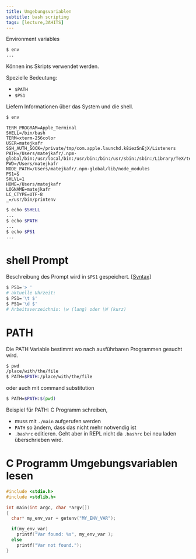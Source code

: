 ```yaml
---
title: Umgebungsvariablen
subtitle: bash scripting
tags: [lecture,3AHITS]
---
```


Environment variables

```sh
$ env
...
```

Können ins Skripts verwendet werden.

Spezielle Bedeutung:

- `$PATH`
- `$PS1`



Liefern Informationen über das System und die shell.

```bash
$ env
```

```
TERM_PROGRAM=Apple_Terminal
SHELL=/bin/bash
TERM=xterm-256color
USER=matejkafr
SSH_AUTH_SOCK=/private/tmp/com.apple.launchd.k8iezSnEjX/Listeners
PATH=/Users/matejkafr/.npm-global/bin:/usr/local/bin:/usr/bin:/bin:/usr/sbin:/sbin:/Library/TeX/texbin:/usr/local/share/dotnet:~/.dotnet/tools:/Applications/Wireshark.app/Contents/MacOS
PWD=/Users/matejkafr
NODE_PATH=/Users/matejkafr/.npm-global/lib/node_modules
PS1=$ 
SHLVL=1
HOME=/Users/matejkafr
LOGNAME=matejkafr
LC_CTYPE=UTF-8
_=/usr/bin/printenv
```

```bash
$ echo $SHELL
...
$ echo $PATH
...
$ echo $PS1
...
```



# shell Prompt

Beschreibung des Prompt wird in `$PS1` gespeichert. [[Syntax](https://wiki.ubuntuusers.de/Bash/Prompt/)]

```bash
$ PS1='> '
# aktuelle Uhrzeit:
$ PS1='\t $'
$ PS1='\d $'
# Arbeitsverzeichnis: \w (lang) oder \W (kurz)
```



# PATH

Die PATH Variable bestimmt wo nach ausführbaren Programmen gesucht wird.

```bash
$ pwd
/place/with/the/file
$ PATH=$PATH:/place/with/the/file
```

oder auch mit command substitution

```bash
$ PATH=$PATH:$(pwd)
```



Beispiel für PATH: C Programm schreiben,

- muss mit `./main` aufgerufen werden
- `PATH` so ändern, dass das nicht mehr notwendig ist
- `.bashrc` editieren. Geht aber in REPL nicht da `.bashrc` bei neu laden überschrieben wird.



# C Programm Umgebungsvariablen lesen

```c++
#include <stdio.h>
#include <stdlib.h>

int main(int argc, char *argv[])
{
  char* my_env_var = getenv("MY_ENV_VAR");

  if(my_env_var)
    printf("Var found: %s", my_env_var );
  else
    printf("Var not found.");                
}
```

